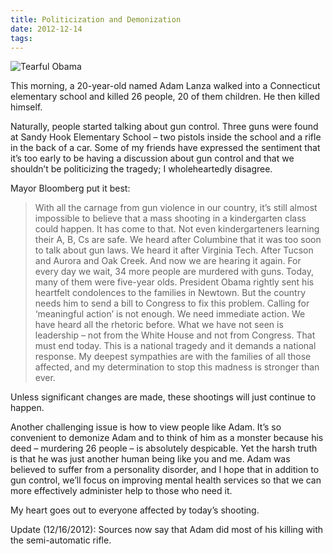 ```yaml
---
title: Politicization and Demonization
date: 2012-12-14
tags:
---
```


![Tearful Obama](blog/sandy-hook.jpg)

This morning, a 20-year-old named Adam Lanza walked into a Connecticut elementary school and killed 26 people, 20 of them children. He then killed himself.

Naturally, people started talking about gun control. Three guns were found at Sandy Hook Elementary School – two pistols inside the school and a rifle in the back of a car. Some of my friends have expressed the sentiment that it’s too early to be having a discussion about gun control and that we shouldn’t be politicizing the tragedy; I wholeheartedly disagree.

Mayor Bloomberg put it best:

> With all the carnage from gun violence in our country, it’s still almost impossible to believe that a mass shooting in a kindergarten class could happen. It has come to that. Not even kindergarteners learning their A, B, Cs are safe. We heard after Columbine that it was too soon to talk about gun laws. We heard it after Virginia Tech. After Tucson and Aurora and Oak Creek. And now we are hearing it again. For every day we wait, 34 more people are murdered with guns. Today, many of them were five-year olds. President Obama rightly sent his heartfelt condolences to the families in Newtown. But the country needs him to send a bill to Congress to fix this problem. Calling for ‘meaningful action’ is not enough. We need immediate action. We have heard all the rhetoric before. What we have not seen is leadership – not from the White House and not from Congress. That must end today. This is a national tragedy and it demands a national response. My deepest sympathies are with the families of all those affected, and my determination to stop this madness is stronger than ever.

Unless significant changes are made, these shootings will just continue to happen.

Another challenging issue is how to view people like Adam. It’s so convenient to demonize Adam and to think of him as a monster because his deed – murdering 26 people – is absolutely despicable. Yet the harsh truth is that he was just another human being like you and me. Adam was believed to suffer from a personality disorder, and I hope that in addition to gun control, we’ll focus on improving mental health services so that we can more effectively administer help to those who need it.

My heart goes out to everyone affected by today’s shooting.

Update (12/16/2012): Sources now say that Adam did most of his killing with the semi-automatic rifle.
